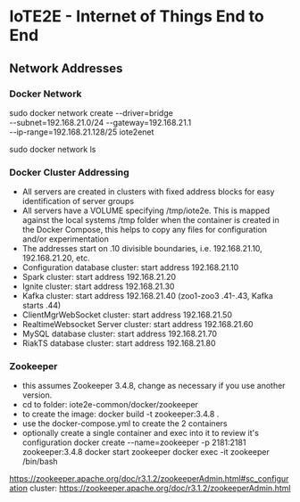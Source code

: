 # IoTE2E - Internet of Things End to End

## Network Addresses

### Docker Network
sudo docker network create --driver=bridge \
--subnet=192.168.21.0/24 --gateway=192.168.21.1 \
--ip-range=192.168.21.128/25 iote2enet

sudo docker network ls

### Docker Cluster Addressing
- All servers are created in clusters with fixed address blocks for easy identification of server groups
- All servers have a VOLUME specifying /tmp/iote2e. This is mapped against the local systems /tmp folder when the container is created in the Docker Compose, this helps to copy any files for configuration and/or experimentation
- The addresses start on .10 divisible boundaries, i.e. 192.168.21.10, 192.168.21.20, etc.
- Configuration database cluster: start address 192.168.21.10
- Spark cluster: start address 192.168.21.20
- Ignite cluster: start address 192.168.21.30
- Kafka cluster: start address 192.168.21.40 (zoo1-zoo3 .41-.43, Kafka starts .44)
- ClientMgrWebSocket cluster: start address 192.168.21.50
- RealtimeWebsocket Server cluster: start address 192.168.21.60
- MySQL database cluster: start address 192.168.21.70
- RiakTS database cluster: start address 192.168.21.80


### Zookeeper
- this assumes Zookeeper 3.4.8, change as necessary if you use another version.
- cd to folder: iote2e-common/docker/zookeeper
- to create the image: docker build -t zookeeper:3.4.8 .
- use the docker-compose.yml to create the 2 containers
- optionally create a single container and exec into it to review it's configuration
docker create --name=zookeeper -p 2181:2181 zookeeper:3.4.8
docker start zookeeper
docker exec -it zookeeper /bin/bash


https://zookeeper.apache.org/doc/r3.1.2/zookeeperAdmin.html#sc_configuration
cluster: https://zookeeper.apache.org/doc/r3.1.2/zookeeperAdmin.html




